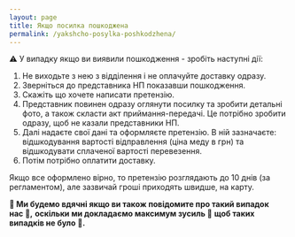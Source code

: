 ```yaml
---
layout: page
title: Якщо посилка пошкоджена
permalink: /yakshcho-posylka-poshkodzhena/
---
```


⚠️ У випадку якщо ви виявили пошкодження - зробіть наступні дії:

1. Не виходьте з нею з відділення і не оплачуйте доставку одразу. 
1. Зверніться до представника НП показавши пошкодження.
1. Скажіть що хочете написати претензію.
1. Представник повинен одразу оглянути посилку та зробити детальні фото, а також скласти акт приймання-передачі.
Це потрібно зробити одразу, щоб не казали представники НП.
1. Далі надаєте свої дані та оформляєте претензію.
В ній зазначаєте: відшкодування вартості відправлення (ціна меду в грн) та відшкодувати сплаченої вартості перевезення.
1. Потім потрібно оплатити доставку.

Якщо все оформлено вірно, то претензію розглядають до 10 днів (за регламентом), але зазвичай гроші приходять швидше, на карту.

**🙏 Ми будемо вдячні якщо ви також повідомите про такий випадок <span style="white-space: nowrap;">нас 👀</span>,**
**оскільки ми докладаємо максимум <span style="white-space: nowrap;">зусиль 💪</span>**
**щоб таких випадків не <span style="white-space: nowrap;">було 🫡</span>.**
